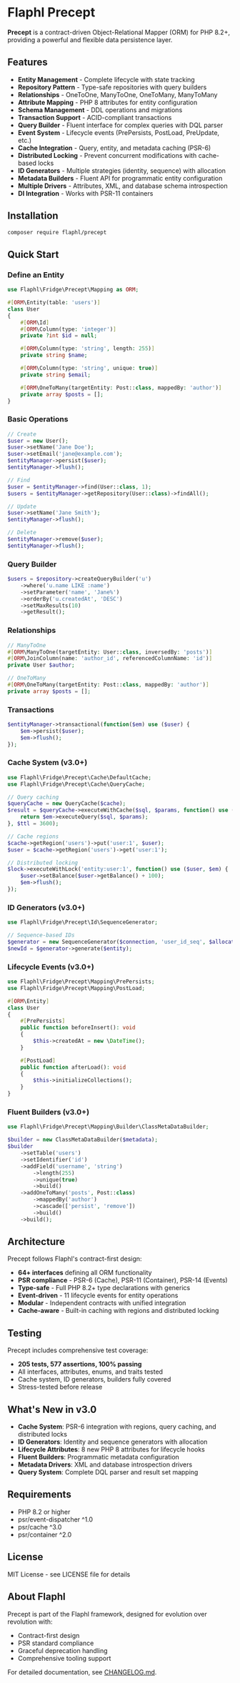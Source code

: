 # Flaphl Precept 

**Precept** is a contract-driven Object-Relational Mapper (ORM) for PHP 8.2+, providing a powerful and flexible data persistence layer.

## Features

- **Entity Management** - Complete lifecycle with state tracking
- **Repository Pattern** - Type-safe repositories with query builders
- **Relationships** - OneToOne, ManyToOne, OneToMany, ManyToMany
- **Attribute Mapping** - PHP 8 attributes for entity configuration
- **Schema Management** - DDL operations and migrations
- **Transaction Support** - ACID-compliant transactions
- **Query Builder** - Fluent interface for complex queries with DQL parser
- **Event System** - Lifecycle events (PrePersists, PostLoad, PreUpdate, etc.)
- **Cache Integration** - Query, entity, and metadata caching (PSR-6)
- **Distributed Locking** - Prevent concurrent modifications with cache-based locks
- **ID Generators** - Multiple strategies (identity, sequence) with allocation
- **Metadata Builders** - Fluent API for programmatic entity configuration
- **Multiple Drivers** - Attributes, XML, and database schema introspection
- **DI Integration** - Works with PSR-11 containers

## Installation

```bash
composer require flaphl/precept
```

## Quick Start

### Define an Entity

```php
use Flaphl\Fridge\Precept\Mapping as ORM;

#[ORM\Entity(table: 'users')]
class User
{
    #[ORM\Id]
    #[ORM\Column(type: 'integer')]
    private ?int $id = null;

    #[ORM\Column(type: 'string', length: 255)]
    private string $name;

    #[ORM\Column(type: 'string', unique: true)]
    private string $email;

    #[ORM\OneToMany(targetEntity: Post::class, mappedBy: 'author')]
    private array $posts = [];
}
```

### Basic Operations

```php
// Create
$user = new User();
$user->setName('Jane Doe');
$user->setEmail('jane@example.com');
$entityManager->persist($user);
$entityManager->flush();

// Find
$user = $entityManager->find(User::class, 1);
$users = $entityManager->getRepository(User::class)->findAll();

// Update
$user->setName('Jane Smith');
$entityManager->flush();

// Delete
$entityManager->remove($user);
$entityManager->flush();
```

### Query Builder

```php
$users = $repository->createQueryBuilder('u')
    ->where('u.name LIKE :name')
    ->setParameter('name', 'Jane%')
    ->orderBy('u.createdAt', 'DESC')
    ->setMaxResults(10)
    ->getResult();
```

### Relationships

```php
// ManyToOne
#[ORM\ManyToOne(targetEntity: User::class, inversedBy: 'posts')]
#[ORM\JoinColumn(name: 'author_id', referencedColumnName: 'id')]
private User $author;

// OneToMany
#[ORM\OneToMany(targetEntity: Post::class, mappedBy: 'author')]
private array $posts = [];
```

### Transactions

```php
$entityManager->transactional(function($em) use ($user) {
    $em->persist($user);
    $em->flush();
});
```

### Cache System (v3.0+)

```php
use Flaphl\Fridge\Precept\Cache\DefaultCache;
use Flaphl\Fridge\Precept\Cache\QueryCache;

// Query caching
$queryCache = new QueryCache($cache);
$result = $queryCache->executeWithCache($sql, $params, function() use ($em) {
    return $em->executeQuery($sql, $params);
}, $ttl = 3600);

// Cache regions
$cache->getRegion('users')->put('user:1', $user);
$user = $cache->getRegion('users')->get('user:1');

// Distributed locking
$lock->executeWithLock('entity:user:1', function() use ($user, $em) {
    $user->setBalance($user->getBalance() + 100);
    $em->flush();
});
```

### ID Generators (v3.0+)

```php
use Flaphl\Fridge\Precept\Id\SequenceGenerator;

// Sequence-based IDs
$generator = new SequenceGenerator($connection, 'user_id_seq', $allocationSize = 10);
$newId = $generator->generate($entity);
```

### Lifecycle Events (v3.0+)

```php
use Flaphl\Fridge\Precept\Mapping\PrePersists;
use Flaphl\Fridge\Precept\Mapping\PostLoad;

#[ORM\Entity]
class User
{
    #[PrePersists]
    public function beforeInsert(): void
    {
        $this->createdAt = new \DateTime();
    }

    #[PostLoad]
    public function afterLoad(): void
    {
        $this->initializeCollections();
    }
}
```

### Fluent Builders (v3.0+)

```php
use Flaphl\Fridge\Precept\Mapping\Builder\ClassMetaDataBuilder;

$builder = new ClassMetaDataBuilder($metadata);
$builder
    ->setTable('users')
    ->setIdentifier('id')
    ->addField('username', 'string')
        ->length(255)
        ->unique(true)
        ->build()
    ->addOneToMany('posts', Post::class)
        ->mappedBy('author')
        ->cascade(['persist', 'remove'])
        ->build()
    ->build();
```

## Architecture

Precept follows Flaphl's contract-first design:

- **64+ interfaces** defining all ORM functionality
- **PSR compliance** - PSR-6 (Cache), PSR-11 (Container), PSR-14 (Events)
- **Type-safe** - Full PHP 8.2+ type declarations with generics
- **Event-driven** - 11 lifecycle events for entity operations
- **Modular** - Independent contracts with unified integration
- **Cache-aware** - Built-in caching with regions and distributed locking

## Testing

Precept includes comprehensive test coverage:

- **205 tests, 577 assertions, 100% passing**
- All interfaces, attributes, enums, and traits tested
- Cache system, ID generators, builders fully covered
- Stress-tested before release

## What's New in v3.0

- **Cache System**: PSR-6 integration with regions, query caching, and distributed locks
- **ID Generators**: Identity and sequence generators with allocation
- **Lifecycle Attributes**: 8 new PHP 8 attributes for lifecycle hooks
- **Fluent Builders**: Programmatic metadata configuration
- **Metadata Drivers**: XML and database introspection drivers
- **Query System**: Complete DQL parser and result set mapping

## Requirements

- PHP 8.2 or higher
- psr/event-dispatcher ^1.0
- psr/cache ^3.0
- psr/container ^2.0

## License

MIT License - see LICENSE file for details

## About Flaphl

Precept is part of the Flaphl framework, designed for evolution over revolution with:
- Contract-first design
- PSR standard compliance
- Graceful deprecation handling
- Comprehensive tooling support

For detailed documentation, see [CHANGELOG.md](CHANGELOG.md).
